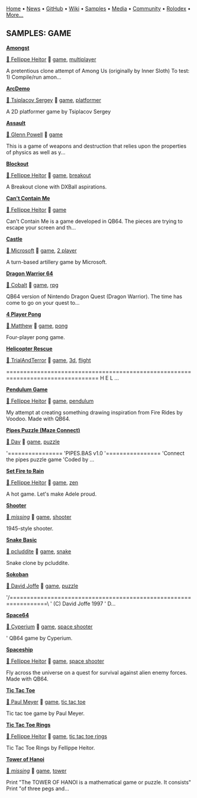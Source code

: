 [Home](https://qb64.com) • [News](../news.md) • [GitHub](../github.md) • [Wiki](../wiki.md) • [Samples](../samples.md) • [Media](../media.md) • [Community](../community.md) • [Rolodex](../rolodex.md) • [More...](../more.md)

## SAMPLES: GAME

**[Amongst](amongst/index.md)**

[🐝 Fellippe Heitor](fellippe-heitor.md) 🔗 [game](game.md), [multiplayer](multiplayer.md)

A pretentious clone attempt of Among Us (originally by Inner Sloth)  To test: 1) Compile/run amon...

**[ArcDemo](arc-demo/index.md)**

[🐝 Tsiplacov Sergey](tsiplacov-sergey.md) 🔗 [game](game.md), [platformer](platformer.md)

A 2D platformer game by Tsiplacov Sergey

**[Assault](assault/index.md)**

[🐝 Glenn Powell](glenn-powell.md) 🔗 [game](game.md)

This is a game of weapons and destruction that relies upon the properties of physics as well as y...

**[Blockout](blockout/index.md)**

[🐝 Fellippe Heitor](fellippe-heitor.md) 🔗 [game](game.md), [breakout](breakout.md)

A Breakout clone with DXBall aspirations.

**[Can't Contain Me](cant-contain-me/index.md)**

[🐝 Fellippe Heitor](fellippe-heitor.md) 🔗 [game](game.md)

Can't Contain Me is a game developed in QB64.  The pieces are trying to escape your screen and th...

**[Castle](castle/index.md)**

[🐝 Microsoft](microsoft.md) 🔗 [game](game.md), [2 player](2-player.md)

A turn-based artillery game by Microsoft.

**[Dragon Warrior 64](dragon-warrior/index.md)**

[🐝 Cobalt](cobalt.md) 🔗 [game](game.md), [rpg](rpg.md)

QB64 version of Nintendo Dragon Quest (Dragon Warrior).  The time has come to go on your quest to...

**[4 Player Pong](four-player-pong/index.md)**

[🐝 Matthew](matthew.md) 🔗 [game](game.md), [pong](pong.md)

Four-player pong game.

**[Helicopter Rescue](helicopter-rescue/index.md)**

[🐝 TrialAndTerror](trialandterror.md) 🔗 [game](game.md), [3d](3d.md), [flight](flight.md)

================================================================================= 		       H E L ...

**[Pendulum Game](pendulum-game/index.md)**

[🐝 Fellippe Heitor](fellippe-heitor.md) 🔗 [game](game.md), [pendulum](pendulum.md)

My attempt at creating something drawing inspiration from Fire Rides by Voodoo. Made with QB64.

**[Pipes Puzzle (Maze Connect)](pipes-puzzle/index.md)**

[🐝 Dav](dav.md) 🔗 [game](game.md), [puzzle](puzzle.md)

'================  'PIPES.BAS v1.0  '================  'Connect the pipes puzzle game  'Coded by ...

**[Set Fire to Rain](set-fire-to-rain/index.md)**

[🐝 Fellippe Heitor](fellippe-heitor.md) 🔗 [game](game.md), [zen](zen.md)

A hot game. Let's make Adele proud.

**[Shooter](shooter/index.md)**

[🐝 *missing*](author-missing.md) 🔗 [game](game.md), [shooter](shooter.md)

1945-style shooter.

**[Snake Basic](snake-basic/index.md)**

[🐝 pcluddite](pcluddite.md) 🔗 [game](game.md), [snake](snake.md)

Snake clone by pcluddite.

**[Sokoban](sokoban/index.md)**

[🐝 David Joffe](david-joffe.md) 🔗 [game](game.md), [puzzle](puzzle.md)

'/=================================================================\ '  (C) David Joffe 1997 '  D...

**[Space64](space64/index.md)**

[🐝 Cyperium](cyperium.md) 🔗 [game](game.md), [space shooter](space-shooter.md)

' QB64 game by Cyperium.

**[Spaceship](spaceship/index.md)**

[🐝 Fellippe Heitor](fellippe-heitor.md) 🔗 [game](game.md), [space shooter](space-shooter.md)

Fly across the universe on a quest for survival against alien enemy forces. Made with QB64.

**[Tic Tac Toe](tic-tac-toe/index.md)**

[🐝 Paul Meyer](paul-meyer.md) 🔗 [game](game.md), [tic tac toe](tic-tac-toe.md)

Tic tac toe game by Paul Meyer.

**[Tic Tac Toe Rings](tic-tac-toe-rings/index.md)**

[🐝 Fellippe Heitor](fellippe-heitor.md) 🔗 [game](game.md), [tic tac toe rings](tic-tac-toe-rings.md)

Tic Tac Toe Rings by Fellippe Heitor.

**[Tower of Hanoi](tower-of-hanoi/index.md)**

[🐝 *missing*](author-missing.md) 🔗 [game](game.md), [tower](tower.md)

Print "The TOWER OF HANOI is a mathematical game or puzzle. It consists" Print "of three pegs and...
